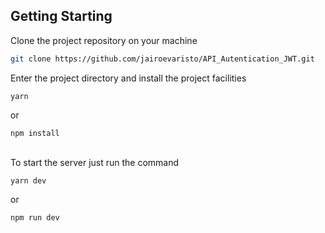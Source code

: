## Getting Starting

Clone the project repository on your machine<br>
```bash
git clone https://github.com/jairoevaristo/API_Autentication_JWT.git
```

Enter the project directory and install the project facilities<br>
```
yarn
```
or<br>

```
npm install
```
<br> 
To start the server just run the command<br>

```
yarn dev
```
or<br>

```bash 
npm run dev
```
